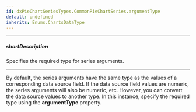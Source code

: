 ```yaml
---
id: dxPieChartSeriesTypes.CommonPieChartSeries.argumentType
default: undefined
inherits: Enums.ChartsDataType
---
```

---
##### shortDescription
Specifies the required type for series arguments.

---
By default, the series arguments have the same type as the values of a corresponding data source field. If the data source field values are numeric, the series arguments will also be numeric, etc. However, you can convert the data source values to another type. In this instance, specify the required type using the **argumentType** property.
